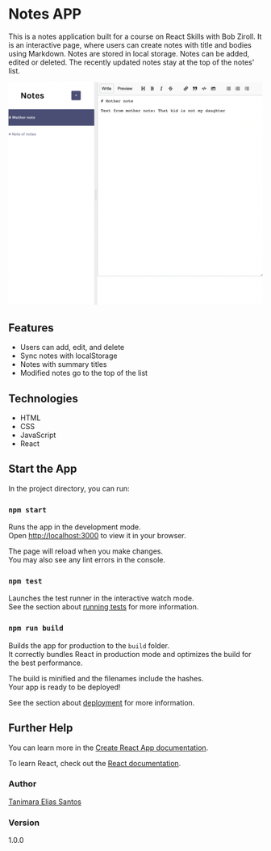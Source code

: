 # Notes APP

This is a notes application built for a course on React Skills with Bob Ziroll. It is an interactive page, where users can create notes with title and bodies using Markdown. Notes are stored in local storage. Notes can be added, edited or deleted. The recently updated notes stay at the top of the notes' list.

![Notes App Showcase](notes-app-showcase.png)

## Features

- Users can add, edit, and delete
- Sync notes with localStorage
- Notes with summary titles
- Modified notes go to the top of the list

## Technologies

- HTML
- CSS
- JavaScript
- React

## Start the App

In the project directory, you can run:

### `npm start`

Runs the app in the development mode.\
Open [http://localhost:3000](http://localhost:3000) to view it in your browser.

The page will reload when you make changes.\
You may also see any lint errors in the console.

### `npm test`

Launches the test runner in the interactive watch mode.\
See the section about [running tests](https://facebook.github.io/create-react-app/docs/running-tests) for more information.

### `npm run build`

Builds the app for production to the `build` folder.\
It correctly bundles React in production mode and optimizes the build for the best performance.

The build is minified and the filenames include the hashes.\
Your app is ready to be deployed!

See the section about [deployment](https://facebook.github.io/create-react-app/docs/deployment) for more information.

## Further Help

You can learn more in the [Create React App documentation](https://facebook.github.io/create-react-app/docs/getting-started).

To learn React, check out the [React documentation](https://reactjs.org/).

### Author

[Tanimara Elias Santos](https://github.com/tanimaraeliassantos)

### Version

1.0.0
